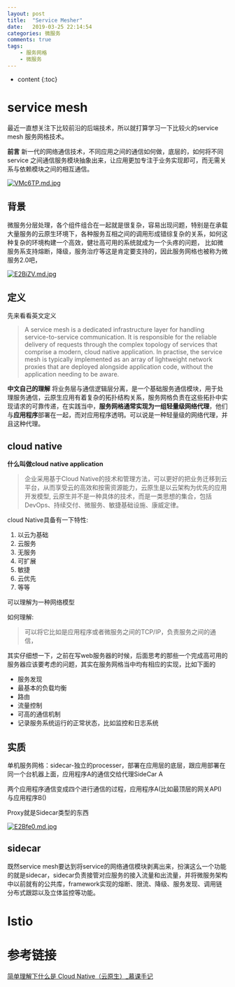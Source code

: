 ```yaml
---
layout: post
title:  "Service Mesher"
date:   2019-03-25 22:14:54
categories: 微服务
comments: true
tags:
    - 服务网格
    - 微服务
---
```


* content
{:toc}

# service mesh

最近一直想关注下比较前沿的后端技术，所以就打算学习一下比较火的service mesh 服务网格技术。


**前言**
新一代的网络通信技术，不同应用之间的通信如何做，底层的，如何将不同service 之间通信服务模块抽象出来，让应用更加专注于业务实现即可，而无需关系与依赖模块之间的相互通信。

[![VMc6TP.md.jpg](https://s2.ax1x.com/2019/05/30/VMc6TP.md.jpg)](https://imgchr.com/i/VMc6TP)

## 背景 

微服务分层处理，各个组件组合在一起就是很复杂，容易出现问题，特别是在承载大量服务的云原生环境下，各种服务互相之间的调用形成错综复杂的关系，如何这种复杂的环境构建一个高效，健壮高可用的系统就成为一个头疼的问题， 比如微服务系支持熔断，降级，服务治疗等这是肯定要支持的，因此服务网格也被称为微服务2.0吧，

[![E2BiZV.md.jpg](https://s2.ax1x.com/2019/05/10/E2BiZV.md.jpg)](https://imgchr.com/i/E2BiZV)

## 定义


先来看看英文定义
> A service mesh is a dedicated infrastructure layer for handling service-to-service communication. It is responsible for the reliable delivery of requests through the complex topology of services that comprise a modern, cloud native application. In practise, the service mesh is typically implemented as an array of lightweight network proxies that are deployed alongside application code, without the application needing to be aware.


**中文自己的理解**
将业务层与通信逻辑层分离，是一个基础服务通信模块，用于处理服务通信，云原生应用有着复杂的拓扑结构关系，服务网格负责在这些拓扑中实现请求的可靠传递，在实践当中，**服务网格通常实现为一组轻量级网络代理**，他们与**应用程序**部署在一起，而对应用程序透明。可以说是一种轻量级的网络代理，并且这种代理。



## cloud native
**什么叫做cloud native application**
>企业采用基于Cloud Native的技术和管理方法，可以更好的把业务迁移到云平台，从而享受云的高效和按需资源能力，云原生是以云架构为优先的应用开发模型, 云原生并不是一种具体的技术，而是一类思想的集合，包括DevOps、持续交付、微服务、敏捷基础设施、康威定律。

cloud Native具备有一下特性:
1. 以云为基础
2. 云服务
3. 无服务
4. 可扩展
5. 敏捷
6. 云优先
7. 等等



可以理解为一种网络模型 

如何理解:
> 可以将它比如是应用程序或者微服务之间的TCP/IP，负责服务之间的通信，


其实仔细想一下，之前在写web服务器的时候，后面思考的那些一个完成高可用的服务器应该要考虑的问题，其实在服务网格当中均有相应的实现，比如下面的

- 服务发现
- 最基本的负载均衡
- 路由
- 流量控制
- 可高的通信机制
- 记录服务系统运行的正常状态，比如监控和日志系统

## 实质
单机服务网格：sidecar-独立的processer，部署在应用层的底层，跟应用部署在同一个台机器上面，应用程序A的通信交给代理SideCar A

两个应用程序通信变成四个进行通信的过程，应用程序A(比如最顶层的网关API) 与应用程序B()

Proxy就是Sidecar类型的东西

[![E2Bfe0.md.jpg](https://s2.ax1x.com/2019/05/10/E2Bfe0.md.jpg)](https://imgchr.com/i/E2Bfe0)


## sidecar
既然service mesh要达到将service的网络通信模块剥离出来，扮演这么一个功能的就是sidecar，sidecar负责接管对应服务的接入流量和出流量，并将微服务架构中以前就有的公共库，framework实现的熔断、限流、降级、服务发现、调用链分布式跟踪以及立体监控等功能。


# Istio
# 


# 参考链接
[简单理解下什么是 Cloud Native（云原生）_慕课手记](https://www.imooc.com/article/281379?block_id=tuijian_wz)

